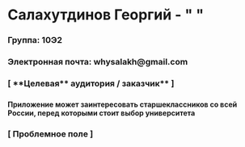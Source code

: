 # Салахутдинов Георгий - " "
<h3> Группа: 10Э2 <h3>
<h3> Электронная почта: whysalakh@gmail.com <h3>
  
  
 <h3> [ **Целевая** аудитория / заказчик** ] <h3>
   
 <h4> Приложение может заинтересовать старшеклассников со всей России, перед которыми стоит выбор университета <h4>
   
 <h3> [ Проблемное поле ] <h3>

